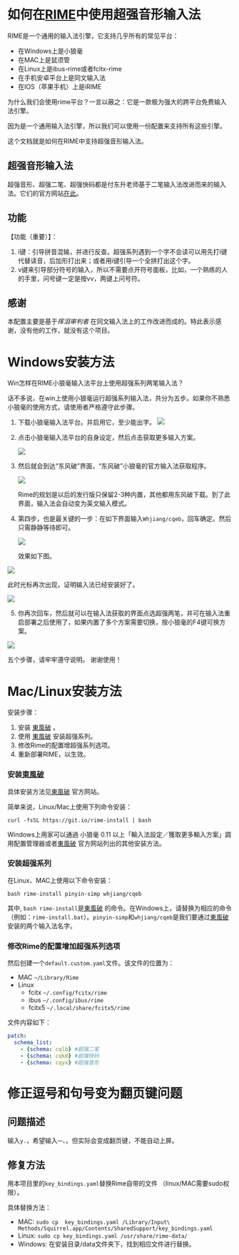 # 如何在[RIME](https://rime.im/)中使用超强音形输入法

RIME是一个通用的输入法引擎，它支持几乎所有的常见平台：
- 在Windows上是小狼毫
- 在MAC上是鼠须管
- 在Linux上是ibus-rime或者fcitx-rime
- 在手机安卓平台上是同文输入法
- 在IOS（苹果手机）上是iRIME

为什么我们会使用rime平台？一言以蔽之：它是一款极为强大的跨平台免费输入法引擎。

因为是一个通用输入法引擎，所以我们可以使用一份配置来支持所有这些引擎。

这个文档就是如何在RIME中支持超强音形输入法。

## 超强音形输入法
超强音形、超强二笔、超强快码都是付东升老师基于二笔输入法改进而来的输入法。它们的官方网站[在此](http://fds8866.ys168.com/)。

## 功能

【功能（重要）】：
1. i键：引导拼音混输，并进行反查。超强系列遇到一个字不会读可以用先打i键代替读音，后加形打出来；或者用i键引导一个全拼打出这个字。
2. v键来引导部分符号的输入，所以不需要点开符号面板，比如，一个熟练的人的手里，问号键一定是按vv，两键上问号符。

## 感谢
本配置主要是基于*挥泪审判者* 在同文输入法上的工作改进而成的。特此表示感谢，没有他的工作，就没有这个项目。

# Windows安装方法
Win怎样在RIME小狼毫输入法平台上使用超强系列两笔输入法？

话不多说，在win上使用小狼毫运行超强系列输入法，共分为五步。如果你不熟悉小狼毫的使用方式，请使用者严格遵守此步骤。

1. 下载小狼毫输入法平台。并启用它，至少能出字。
   ![](img/1.png)

2. 点击小狼毫输入法平台的自身设定，然后点击获取更多输入方案。
   
   ![](img/2.png)

3. 然后就会到达“东风破”界面，“东风破”小狼毫的官方输入法获取程序。
   
   ![](img/3.png) 

   Rime的规划是以后的发行版只保留2-3种内置，其他都用东风破下载。到了此界面，输入法会自动变为英文输入模式。

4. 第四步，也是最关键的一步：在如下界面输入`Whjiang/cqeb`，回车确定。然后只需静静等待即可。
  
   ![](img/4.png) 
   
   效果如下图。

![](img/5.png)

此时光标再次出现，证明输入法已经安装好了。

![](img/6.png)

5. 你再次回车，然后就可以在输入法获取的界面点选超强两笔，并可在输入法重启部署之后使用了，如果内置了多个方案需要切换，按小狼毫的F4键可换方案。
   
![](img/7.jpeg)

五个步骤，请牢牢遵守说明。
谢谢使用！

# Mac/Linux安装方法
安装步骤：
1. 安装 [東風破](https://github.com/rime/plum) 。
2. 使用 [東風破](https://github.com/rime/plum) 安装超强系列。
3. 修改Rime的配置增超强系列选项。
4. 重新部署RIME，以生效。

### 安装[東風破](https://github.com/rime/plum) 
具体安装方法见[東風破](https://github.com/rime/plum) 官方网站。

简单来说，Linux/Mac上使用下列命令安装：
```
curl -fsSL https://git.io/rime-install | bash
```

Windows上用家可以通過 小狼毫 0.11 以上「輸入法設定／獲取更多輸入方案」調用配置管理器或者[東風破](https://github.com/rime/plum) 官方网站列出的其他安装方法。

### 安装超强系列
在Linux、MAC上使用以下命令安装：
```
bash rime-install pinyin-simp whjiang/cqeb
```

其中, `bash rime-install`是[東風破](https://github.com/rime/plum) 的命令。在Windows上，请替换为相应的命令（例如：`rime-install.bat`）。`pinyin-simp`和`whjiang/cqeb`是我们要通过[東風破](https://github.com/rime/plum) 安装的两个输入法名字。

### 修改Rime的配置增加超强系列选项
然后创建一个`default.custom.yaml`文件。该文件的位置为：
- MAC `~/Library/Rime`
- Linux
  - fcitx   `~/.config/fcitx/rime`
  - ibus    `~/.config/ibus/rime`
  - fcitx5  `~/.local/share/fcitx5/rime`

文件内容如下：
```yaml
patch:
  schema_list:
    - {schema: cqlb} #超强二笔
    - {schema: cqkm} #超强快码
    - {schema: cqyx} #超强音形
```

# 修正逗号和句号变为翻页键问题
## 问题描述
输入`y.`，希望输入`一。`，但实际会变成翻页键，不能自动上屏。

## 修复方法
用本项目里的`key_bindings.yaml`替换Rime自带的文件 （linux/MAC需要sudo权限）。

具体替换方法：
- MAC: `sudo cp  key_bindings.yaml /Library/Input\ Methods/Squirrel.app/Contents/SharedSupport/key_bindings.yaml`
- Linux: `sudo cp key_bindings.yaml /usr/share/rime-data/`
- Windows: 在安装目录/data文件夹下，找到相应文件进行替换。